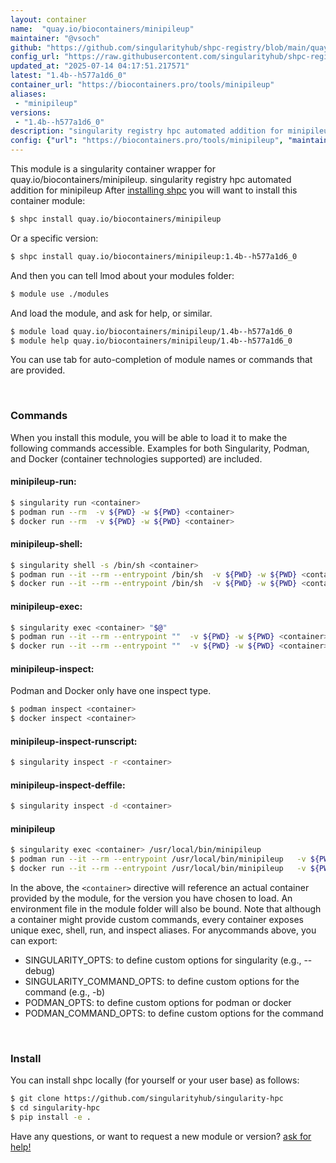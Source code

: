 ```yaml
---
layout: container
name:  "quay.io/biocontainers/minipileup"
maintainer: "@vsoch"
github: "https://github.com/singularityhub/shpc-registry/blob/main/quay.io/biocontainers/minipileup/container.yaml"
config_url: "https://raw.githubusercontent.com/singularityhub/shpc-registry/main/quay.io/biocontainers/minipileup/container.yaml"
updated_at: "2025-07-14 04:17:51.217571"
latest: "1.4b--h577a1d6_0"
container_url: "https://biocontainers.pro/tools/minipileup"
aliases:
 - "minipileup"
versions:
 - "1.4b--h577a1d6_0"
description: "singularity registry hpc automated addition for minipileup"
config: {"url": "https://biocontainers.pro/tools/minipileup", "maintainer": "@vsoch", "description": "singularity registry hpc automated addition for minipileup", "latest": {"1.4b--h577a1d6_0": "sha256:bb73a6029a50848f8552aef3b3cd6f8200108fc6b368b77760df877eaa3dc175"}, "tags": {"1.4b--h577a1d6_0": "sha256:bb73a6029a50848f8552aef3b3cd6f8200108fc6b368b77760df877eaa3dc175"}, "docker": "quay.io/biocontainers/minipileup", "aliases": {"minipileup": "/usr/local/bin/minipileup"}}
---
```


This module is a singularity container wrapper for quay.io/biocontainers/minipileup.
singularity registry hpc automated addition for minipileup
After [installing shpc](#install) you will want to install this container module:


```bash
$ shpc install quay.io/biocontainers/minipileup
```

Or a specific version:

```bash
$ shpc install quay.io/biocontainers/minipileup:1.4b--h577a1d6_0
```

And then you can tell lmod about your modules folder:

```bash
$ module use ./modules
```

And load the module, and ask for help, or similar.

```bash
$ module load quay.io/biocontainers/minipileup/1.4b--h577a1d6_0
$ module help quay.io/biocontainers/minipileup/1.4b--h577a1d6_0
```

You can use tab for auto-completion of module names or commands that are provided.

<br>

### Commands

When you install this module, you will be able to load it to make the following commands accessible.
Examples for both Singularity, Podman, and Docker (container technologies supported) are included.

#### minipileup-run:

```bash
$ singularity run <container>
$ podman run --rm  -v ${PWD} -w ${PWD} <container>
$ docker run --rm  -v ${PWD} -w ${PWD} <container>
```

#### minipileup-shell:

```bash
$ singularity shell -s /bin/sh <container>
$ podman run --it --rm --entrypoint /bin/sh  -v ${PWD} -w ${PWD} <container>
$ docker run --it --rm --entrypoint /bin/sh  -v ${PWD} -w ${PWD} <container>
```

#### minipileup-exec:

```bash
$ singularity exec <container> "$@"
$ podman run --it --rm --entrypoint ""  -v ${PWD} -w ${PWD} <container> "$@"
$ docker run --it --rm --entrypoint ""  -v ${PWD} -w ${PWD} <container> "$@"
```

#### minipileup-inspect:

Podman and Docker only have one inspect type.

```bash
$ podman inspect <container>
$ docker inspect <container>
```

#### minipileup-inspect-runscript:

```bash
$ singularity inspect -r <container>
```

#### minipileup-inspect-deffile:

```bash
$ singularity inspect -d <container>
```


#### minipileup

```bash
$ singularity exec <container> /usr/local/bin/minipileup
$ podman run --it --rm --entrypoint /usr/local/bin/minipileup   -v ${PWD} -w ${PWD} <container> -c " $@"
$ docker run --it --rm --entrypoint /usr/local/bin/minipileup   -v ${PWD} -w ${PWD} <container> -c " $@"
```



In the above, the `<container>` directive will reference an actual container provided
by the module, for the version you have chosen to load. An environment file in the
module folder will also be bound. Note that although a container
might provide custom commands, every container exposes unique exec, shell, run, and
inspect aliases. For anycommands above, you can export:

 - SINGULARITY_OPTS: to define custom options for singularity (e.g., --debug)
 - SINGULARITY_COMMAND_OPTS: to define custom options for the command (e.g., -b)
 - PODMAN_OPTS: to define custom options for podman or docker
 - PODMAN_COMMAND_OPTS: to define custom options for the command

<br>

### Install

You can install shpc locally (for yourself or your user base) as follows:

```bash
$ git clone https://github.com/singularityhub/singularity-hpc
$ cd singularity-hpc
$ pip install -e .
```

Have any questions, or want to request a new module or version? [ask for help!](https://github.com/singularityhub/singularity-hpc/issues)